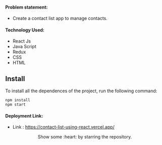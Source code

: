 #### Problem statement:

- Create a contact list app to manage contacts.

#### Technology Used:

- React Js
- Java Script
- Redux
- CSS
- HTML

## Install

To install all the dependences of the project, run the following command:

    npm install
    npm start

#### Deployment Link:

- Link : https://contact-list-using-react.vercel.app/

<p align="center">
  Show some :heart: by starring the repository.
</p>
